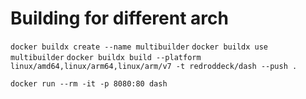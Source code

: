 # Building for different arch

`docker buildx create --name multibuilder`
`docker buildx use multibuilder`
`docker buildx build --platform linux/amd64,linux/arm64,linux/arm/v7 -t redroddeck/dash --push .`

`docker run --rm -it -p 8080:80 dash`